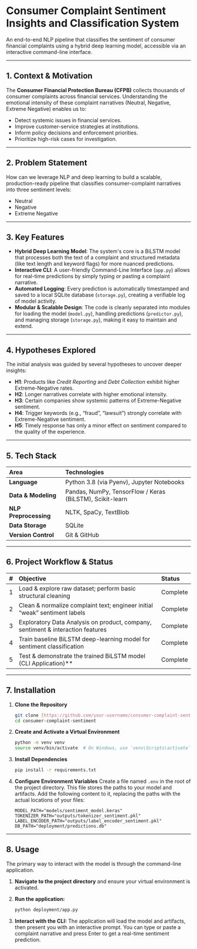 # Consumer Complaint Sentiment Insights and Classification System


An end-to-end NLP pipeline that classifies the sentiment of consumer financial complaints using a hybrid deep learning model, accessible via an interactive command-line interface.

---

## 1. Context & Motivation

The **Consumer Financial Protection Bureau (CFPB)** collects thousands of consumer complaints across financial services. Understanding the emotional intensity of these complaint narratives (Neutral, Negative, Extreme Negative) enables us to:
* Detect systemic issues in financial services.
* Improve customer-service strategies at institutions.
* Inform policy decisions and enforcement priorities.
* Prioritize high-risk cases for investigation.

---

## 2. Problem Statement

How can we leverage NLP and deep learning to build a scalable, production-ready pipeline that classifies consumer-complaint narratives into three sentiment levels:
* Neutral
* Negative
* Extreme Negative

---

## 3. Key Features

* **Hybrid Deep Learning Model**: The system's core is a BiLSTM model that processes both the text of a complaint and structured metadata (like text length and keyword flags) for more nuanced predictions.
* **Interactive CLI**: A user-friendly Command-Line Interface (`app.py`) allows for real-time predictions by simply typing or pasting a complaint narrative.
* **Automated Logging**: Every prediction is automatically timestamped and saved to a local SQLite database (`storage.py`), creating a verifiable log of model activity.
* **Modular & Scalable Design**: The code is cleanly separated into modules for loading the model (`model.py`), handling predictions (`predictor.py`), and managing storage (`storage.py`), making it easy to maintain and extend.

---

## 4. Hypotheses Explored

The initial analysis was guided by several hypotheses to uncover deeper insights:
* **H1**: Products like *Credit Reporting* and *Debt Collection* exhibit higher Extreme-Negative rates.
* **H2**: Longer narratives correlate with higher emotional intensity.
* **H3**: Certain companies show systemic patterns of Extreme-Negative sentiment.
* **H4**: Trigger keywords (e.g., “fraud”, “lawsuit”) strongly correlate with Extreme-Negative sentiment.
* **H5**: Timely response has only a minor effect on sentiment compared to the quality of the experience.

---

## 5. Tech Stack

| Area | Technologies |
| :--- | :--- |
| **Language** | Python 3.8 (via Pyenv), Jupyter Notebooks |
| **Data & Modeling** | Pandas, NumPy, TensorFlow / Keras (BiLSTM), Scikit-learn |
| **NLP Preprocessing** | NLTK, SpaCy, TextBlob |
| **Data Storage** | SQLite |
| **Version Control** | Git & GitHub |

---

## 6. Project Workflow & Status

| # | Objective | Status |
| :- | :--- | :--- |
| 1 | Load & explore raw dataset; perform basic structural cleaning | Complete |
| 2 | Clean & normalize complaint text; engineer initial “weak” sentiment labels | Complete |
| 3 | Exploratory Data Analysis on product, company, sentiment & interaction features | Complete |
| 4 | Train baseline BiLSTM deep-learning model for sentiment classification | Complete |
| 5 | Test & demonstrate the trained BiLSTM model (CLI Application)** | Complete |

---

## 7. Installation

1.  **Clone the Repository**
    ```sh
    git clone [https://github.com/your-username/consumer-complaint-sentiment.git](https://github.com/your-username/consumer-complaint-sentiment.git)
    cd consumer-complaint-sentiment
    ```

2.  **Create and Activate a Virtual Environment**
    ```sh
    python -m venv venv
    source venv/bin/activate  # On Windows, use `venv\Scripts\activate`
    ```

3.  **Install Dependencies**
    ```sh
    pip install -r requirements.txt
    ```

4.  **Configure Environment Variables**
    Create a file named `.env` in the root of the project directory. This file stores the paths to your model and artifacts. Add the following content to it, replacing the paths with the actual locations of your files:
    ```env
    MODEL_PATH="models/sentiment_model.keras"
    TOKENIZER_PATH="outputs/tokenizer_sentiment.pkl"
    LABEL_ENCODER_PATH="outputs/label_encoder_sentiment.pkl"
    DB_PATH="deployment/predictions.db"
    ```

---

## 8. Usage

The primary way to interact with the model is through the command-line application.

1.  **Navigate to the project directory** and ensure your virtual environment is activated.

2.  **Run the application:**
    ```sh
    python deployment/app.py
    ```

3.  **Interact with the CLI:**
    The application will load the model and artifacts, then present you with an interactive prompt. You can type or paste a complaint narrative and press Enter to get a real-time sentiment prediction.

    
